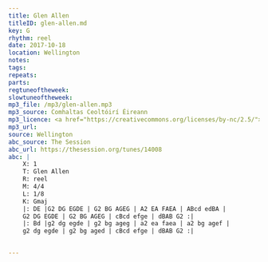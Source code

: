 ```yaml
---
title: Glen Allen
titleID: glen-allen.md
key: G
rhythm: reel
date: 2017-10-18
location: Wellington 
notes:
tags: 
repeats: 
parts: 
regtuneoftheweek:
slowtuneoftheweek:
mp3_file: /mp3/glen-allen.mp3
mp3_source: Comhaltas Ceoltóirí Éireann
mp3_licence: <a href="https://creativecommons.org/licenses/by-nc/2.5/">CC-BY-NC-2.5</a>
mp3_url: 
source: Wellington
abc_source: The Session
abc_url: https://thesession.org/tunes/14008
abc: |
    X: 1
    T: Glen Allen
    R: reel
    M: 4/4
    L: 1/8
    K: Gmaj
    |: DE |G2 DG EGDE | G2 BG AGEG | A2 EA FAEA | ABcd edBA |
    G2 DG EGDE | G2 BG AGEG | cBcd efge | dBAB G2 :|
    |: Bd |g2 dg egde | g2 bg ageg | a2 ea faea | a2 bg agef |
    g2 dg egde | g2 bg aged | cBcd efge | dBAB G2 :|
    

---
```

